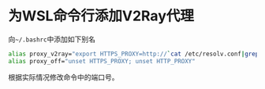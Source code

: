 # 为WSL命令行添加V2Ray代理

向`~/.bashrc`中添加如下别名

```bash
alias proxy_v2ray="export HTTPS_PROXY=http://`cat /etc/resolv.conf|grep nameserver|awk '{print $2}'`:1082; export HTTP_PROXY=http://`cat /etc/resolv.conf|grep nameserver|awk '{print $2}'`:1082"
alias proxy_off="unset HTTPS_PROXY; unset HTTP_PROXY"
```

根据实际情况修改命令中的端口号。